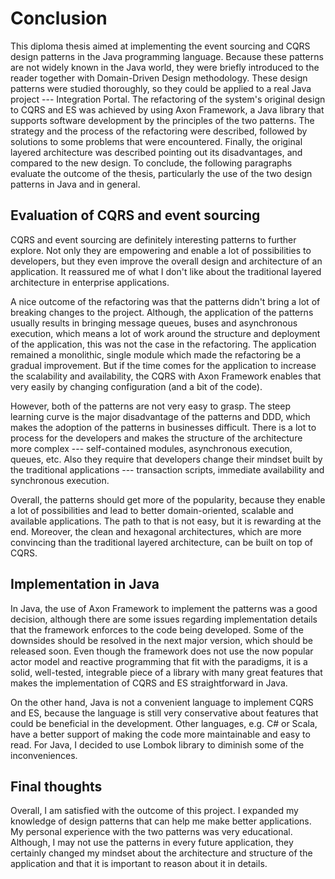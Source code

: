# Conclusion

This diploma thesis aimed at implementing the event sourcing and CQRS design patterns in the Java programming language. Because these patterns are not widely known in the Java world, they were briefly introduced to the reader together with Domain-Driven Design methodology. These design patterns were studied thoroughly, so they could be applied to a real Java project --- Integration Portal. The refactoring of the system's original design to CQRS and ES was achieved by using Axon Framework, a Java library that supports software development by the principles of the two patterns. The strategy and the process of the refactoring were described, followed by solutions to some problems that were encountered. Finally, the original layered architecture was described pointing out its disadvantages, and compared to the new design. To conclude, the following paragraphs evaluate the outcome of the thesis, particularly the use of the two design patterns in Java and in general.

## Evaluation of CQRS and event sourcing

CQRS and event sourcing are definitely interesting patterns to further explore. Not only they are empowering and enable a lot of possibilities to developers, but they even improve the overall design and architecture of an application. It reassured me of what I don't like about the traditional layered architecture in enterprise applications.

A nice outcome of the refactoring was that the patterns didn't bring a lot of breaking changes to the project. Although, the application of the patterns usually results in bringing message queues, buses and asynchronous execution, which means a lot of work around the structure and deployment of the application, this was not the case in the refactoring. The application remained a monolithic, single module which made the refactoring be a gradual improvement. But if the time comes for the application to increase the scalability and availability, the CQRS with Axon Framework enables that very easily by changing configuration (and a bit of the code).

However, both of the patterns are not very easy to grasp. The steep learning curve is the major disadvantage of the patterns and DDD, which makes the adoption of the patterns in businesses difficult. There is a lot to process for the developers and makes the structure of the architecture more complex --- self-contained modules, asynchronous execution, queues, etc. Also they require that developers change their mindset built by the traditional applications --- transaction scripts, immediate availability and synchronous execution.

Overall, the patterns should get more of the popularity, because they enable a lot of possibilities and lead to better domain-oriented, scalable and available applications. The path to that is not easy, but it is rewarding at the end. Moreover, the clean and hexagonal architectures, which are more convincing than the traditional layered architecture, can be built on top of CQRS.

## Implementation in Java

In Java, the use of Axon Framework to implement the patterns was a good decision, although there are some issues regarding implementation details that the framework enforces to the code being developed. Some of the downsides should be resolved in the next major version, which should be released soon. Even though the framework does not use the now popular actor model and reactive programming that fit with the paradigms, it is a solid, well-tested, integrable piece of a library with many great features that makes the implementation of CQRS and ES straightforward in Java.

On the other hand, Java is not a convenient language to implement CQRS and ES, because the language is still very conservative about features that could be beneficial in the development. Other languages, e.g. C# or Scala, have a better support of making the code more maintainable and easy to read. For Java, I decided to use Lombok library to diminish some of the inconveniences.

## Final thoughts

Overall, I am satisfied with the outcome of this project. I expanded my knowledge of design patterns that can help me make better applications. My personal experience with the two patterns was very educational. Although, I may not use the patterns in every future application, they certainly changed my mindset about the architecture and structure of the application and that it is important to reason about it in details.